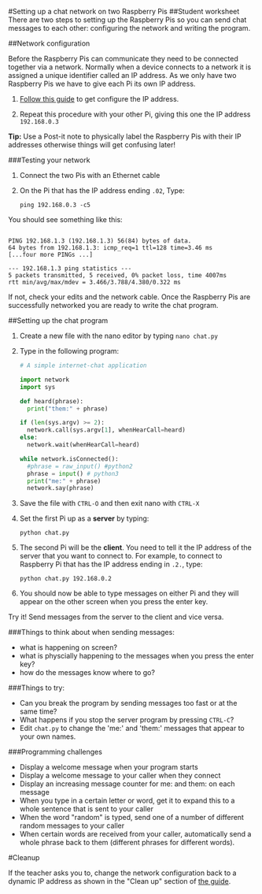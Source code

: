 #Setting up a chat network on two Raspberry Pis
##Student worksheet
There are two steps to setting up the Raspberry Pis so you can send chat messages to each other: configuring the network and writing the program. 

##Network configuration

Before the Raspberry Pis can communicate they need to be connected together via a network. Normally when a device connects to a network it is assigned a unique identifier called an IP address. As we only have two Raspberry Pis we have to give each Pi its own IP address.

1. [Follow this guide](RPi-static-ip-address.md) to get configure the IP address.

2. Repeat this procedure with your other Pi, giving this one the IP address `192.168.0.3`

**Tip:** Use a Post-it note to physically label the Raspberry Pis with their IP addresses otherwise things will get confusing later!


###Testing your network

1. Connect the two Pis with an Ethernet cable
2. On the Pi that has the IP address ending `.02`, Type:
    
    `ping 192.168.0.3 -c5`

You should see something like this:

```

PING 192.168.1.3 (192.168.1.3) 56(84) bytes of data.
64 bytes from 192.168.1.3: icmp_req=1 ttl=128 time=3.46 ms
[...four more PINGs ...]

--- 192.168.1.3 ping statistics ---
5 packets transmitted, 5 received, 0% packet loss, time 4007ms
rtt min/avg/max/mdev = 3.466/3.788/4.380/0.322 ms
```

If not, check your edits and the network cable. Once the Raspberry Pis are successfully networked you are ready to write the chat program.

##Setting up the chat program

1. Create a new file with the nano editor by typing `nano chat.py`
2. Type in the following program:

    ```python    
    # A simple internet-chat application
    
    import network
    import sys
    
    def heard(phrase):
      print("them:" + phrase)
    
    if (len(sys.argv) >= 2):
      network.call(sys.argv[1], whenHearCall=heard)
    else:  
      network.wait(whenHearCall=heard)
    
    while network.isConnected():
      #phrase = raw_input() #python2
      phrase = input() # python3
      print("me:" + phrase)
      network.say(phrase)
    ```

3. Save the file with `CTRL-O` and then exit nano with `CTRL-X`

4. Set the first Pi up as a **server** by typing:

    `python chat.py`

5. The second Pi will be the **client**. You need to tell it the IP address of the server that you want to connect to. For example, to connect to Raspberry Pi that has the IP address ending in `.2.`, type:

    `python chat.py 192.168.0.2`

6. You should now be able to type messages on either Pi and they will appear on the other screen when you press the enter key.

 Try it! Send messages from the server to the client and vice versa. 

###Things to think about when sending messages: 
- what is happening on screen?
- what is physcially happening to the messages when you press the enter key?
- how do the messages know where to go?


###Things to try: 
- Can you break the program by sending messages too fast or at the same time?
- What happens if you stop the server program by pressing `CTRL-C`?
- Edit `chat.py` to change the 'me:' and 'them:' messages that appear to your own names.

###Programming challenges

- Display a welcome message when your program starts
- Display a welcome message to your caller when they connect
- Display an increasing message counter for me: and them: on each message
- When you type in a certain letter or word, get it to expand this to a whole sentence that is sent to your caller
- When the word "random" is typed, send one of a number of different random messages to your  caller
- When certain words are received from your caller, automatically send a whole phrase back to them (different phrases for different words).

#Cleanup


If the teacher asks you to, change the network configuration back to a dynamic IP address as shown in the "Clean up" section of [the guide](RPi-static-ip-address.md).
